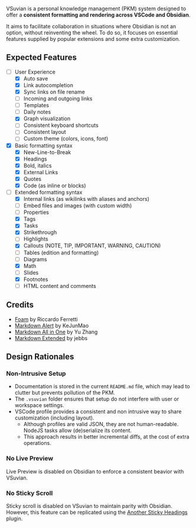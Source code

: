 VSuvian is a personal knowledge management (PKM) system designed to offer a **consistent formatting and rendering across VSCode and Obsidian**.

It aims to facilitate collaboration in situations where Obsidian is not an option, without reinventing the wheel. To do so, it focuses on essential features supplied by popular extensions and some extra customization.

## Expected Features

- [ ] User Experience
    - [x] Auto save
    - [x] Link autocompletion
    - [x] Sync links on file rename
    - [ ] Incoming and outgoing links
    - [ ] Templates
    - [ ] Daily notes
    - [x] Graph visualization
    - [ ] Consistent keyboard shortcuts
    - [ ] Consistent layout
    - [ ] Custom theme (colors, icons, font)
- [x] Basic formatting syntax
    - [x] New-Line-to-Break
    - [x] Headings
    - [x] Bold, italics
    - [x] External Links
    - [x] Quotes
    - [x] Code (as inline or blocks)
- [ ] Extended formatting syntax
    - [x] Internal links (as wikilinks with aliases and anchors)
    - [ ] Embed files and images (with custom width)
    - [ ] Properties
    - [x] Tags
    - [x] Tasks
    - [x] Strikethrough
    - [ ] Highlights
    - [x] Callouts (NOTE, TIP, IMPORTANT, WARNING, CAUTION)
    - [ ] Tables (edition and formatting)
    - [ ] Diagrams
    - [x] Math
    - [ ] Slides
    - [x] Footnotes
    - [ ] HTML content and comments

## Credits

- [Foam](https://foambubble.github.io/foam/) by Riccardo Ferretti
- [Markdown Alert](https://github.com/kejunmao/vscode-markdown-alert) by KeJunMao
- [Markdown All in One](https://github.com/yzhang-gh/vscode-markdown) by Yu Zhang
- [Markdown Extended](https://github.com/qjebbs/vscode-markdown-extended) by jebbs

## Design Rationales

### Non-Intrusive Setup

- Documentation is stored in the current `README.md` file, which may lead to clutter but prevents pollution of the PKM.
- The `.vsuvian` folder ensures that setup do not interfere with user or workspace settings.
- VSCode profile provides a consistent and non intrusive way to share customization (including layout).
    - Although profiles are valid JSON, they are not human-readable. NodeJS tasks allow (de)serialize its content.
    - This approach results in better incremental diffs, at the cost of extra operations.

### No Live Preview

Live Preview is disabled on Obsidian to enforce a consistent beavior with VSuvian.

### No Sticky Scroll

Sticky scroll is disabled on VSuvian to maintain parity with Obsidian. However, this feature can be replicated using the [Another Sticky Headings](https://github.com/zhouhua/obsidian-sticky-headings) plugin.